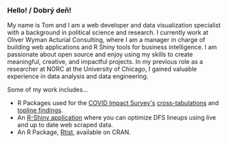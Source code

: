 ### Hello! / Dobrý deň!

My name is Tom and I am a web developer and data visualization specialist with a background in political science and research. I currently work at Oliver Wyman Acturial Consulting, where I am a manager in charge of building web applications and R Shiny tools for business intelligence. I am passionate about open source and enjoy using my skills to create meaningful, creative, and impactful projects. In my previous role as a researcher at NORC at the University of Chicago, I gained valuable experience in data analysis and data engineering. 

Some of my work includes...

- R Packages used for the [COVID Impact Survey's](https://www.covid-impact.org/) [cross-tabulations](https://www.covid-impact.org/cross-tabulations) and [topline findings](https://static1.squarespace.com/static/5e8769b34812765cff8111f7/t/5ee11863221ddf08b0284c20/1591810150212/covid_w3_topline_national_web.pdf).
- An [R-Shiny application](https://tomasokal.shinyapps.io/dfsoptimizer/) where you can optimize DFS lineups using live and up to date web scraped data.
- An R Package, [Rtist](https://cran.r-project.org/web/packages/rtist/index.html), available on CRAN.
